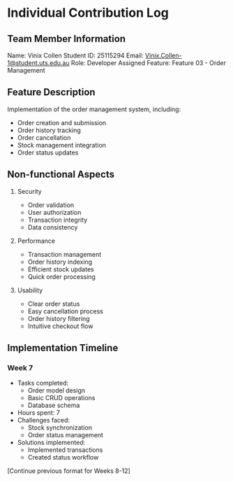 # Individual Contribution Log

## Team Member Information

Name: Vinix Collen
Student ID: 25115294
Email: Vinix.Collen-1@student.uts.edu.au
Role: Developer
Assigned Feature: Feature 03 - Order Management

## Feature Description

Implementation of the order management system, including:

- Order creation and submission
- Order history tracking
- Order cancellation
- Stock management integration
- Order status updates

## Non-functional Aspects

1. Security

   - Order validation
   - User authorization
   - Transaction integrity
   - Data consistency

2. Performance

   - Transaction management
   - Order history indexing
   - Efficient stock updates
   - Quick order processing

3. Usability
   - Clear order status
   - Easy cancellation process
   - Order history filtering
   - Intuitive checkout flow

## Implementation Timeline

### Week 7

- Tasks completed:
  - Order model design
  - Basic CRUD operations
  - Database schema
- Hours spent: 7
- Challenges faced:
  - Stock synchronization
  - Order status management
- Solutions implemented:
  - Implemented transactions
  - Created status workflow

[Continue previous format for Weeks 8-12]

